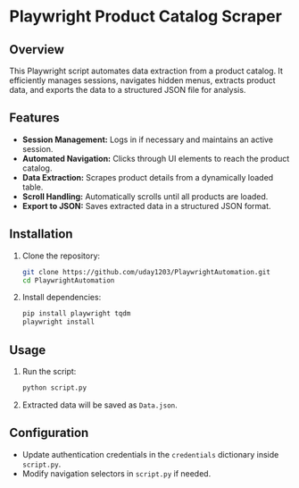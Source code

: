 # Playwright Product Catalog Scraper

## Overview
This Playwright script automates data extraction from a product catalog. It efficiently manages sessions, navigates hidden menus, extracts product data, and exports the data to a structured JSON file for analysis.

## Features
- **Session Management:** Logs in if necessary and maintains an active session.
- **Automated Navigation:** Clicks through UI elements to reach the product catalog.
- **Data Extraction:** Scrapes product details from a dynamically loaded table.
- **Scroll Handling:** Automatically scrolls until all products are loaded.
- **Export to JSON:** Saves extracted data in a structured JSON format.

## Installation
1. Clone the repository:
   ```sh
   git clone https://github.com/uday1203/PlaywrightAutomation.git
   cd PlaywrightAutomation
   ```
2. Install dependencies:
   ```sh
   pip install playwright tqdm
   playwright install
   ```

## Usage
1. Run the script:
   ```sh
   python script.py
   ```
2. Extracted data will be saved as `Data.json`.

## Configuration
- Update authentication credentials in the `credentials` dictionary inside `script.py`.
- Modify navigation selectors in `script.py` if needed.


